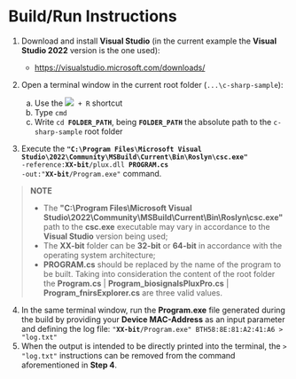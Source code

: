 [winlogo]: http://i.stack.imgur.com/Rfuw7.png
# Build/Run Instructions
1. Download and install **Visual Studio** (in the current example the **Visual Studio 2022** version is the one used):
   + https://visualstudio.microsoft.com/downloads/

2. Open a terminal window in the current root folder (`...\c-sharp-sample`):
    <ol type="a">
    <li>Use the <code><img src="http://i.stack.imgur.com/Rfuw7.png"/> + R</code> shortcut</li>
    <li>Type <code>cmd</code></li>
    <li>Write <code>cd <strong>FOLDER_PATH</strong></code>, being <code><strong>FOLDER_PATH</strong></code> the absolute path to the <code>c-sharp-sample</code> root folder</li>
    </ol>
3. Execute the <code><strong>"C:\\Program Files\\Microsoft Visual Studio\\2022\\Community\\MSBuild\\Current\\Bin\\Roslyn\\csc.exe"</strong> -reference:<strong>XX-bit</strong>/plux.dll <strong>PROGRAM.cs</strong> -out:"<strong>XX-bit</strong>/Program.exe"</code> command.

> **NOTE**
> + The **"C:\Program Files\Microsoft Visual Studio\2022\Community\MSBuild\Current\Bin\Roslyn\csc.exe"** path to the **csc.exe** executable may vary in accordance to the **Visual Studio** version being used;
> + The **XX-bit** folder can be **32-bit** or **64-bit** in accordance with the operating system architecture;
> + **PROGRAM.cs** should be replaced by the name of the program to be built. Taking into consideration the content of the root folder the **Program.cs** | **Program_biosignalsPluxPro.cs** | **Program_fnirsExplorer.cs** are three valid values.
4. In the same terminal window, run the **Program.exe** file generated during the build by providing your **Device MAC-Address** as an input parameter and defining the log file: <code>"<strong>XX-bit</strong>/Program.exe" BTH58:8E:81:A2:41:A6 > "log.txt"</code>
5. When the output is intended to be directly printed into the terminal, the <code>> "log.txt"</code> instructions can be removed from the command aforementioned in **Step 4**.